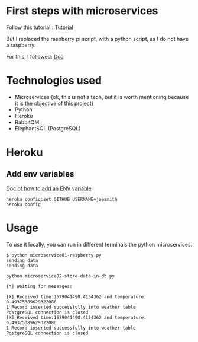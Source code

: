 # First steps with microservices

Follow this tutorial : [Tutorial](https://www.cloudamqp.com/blog/2019-09-11-a-developers-guide-through-the-microservice-jungle.html)

But I replaced the raspberry pi script, with a python script, as I do not have a raspberry.

For this, I followed: [Doc](https://www.cloudamqp.com/docs/python.html)

# Technologies used

- Microservices (ok, this is not a tech, but it is worth mentioning because it is the objective of this project)
- Python
- Heroku
- RabbitQM
- ElephantSQL (PostgreSQL)

# Heroku

## Add env variables

[Doc of how to add an ENV variable](https://devcenter.heroku.com/articles/config-vars)

```
heroku config:set GITHUB_USERNAME=joesmith
heroku config
```

# Usage

To use it locally, you can run in different terminals the python microservices.

```
$ python microservice01-raspberry.py
sending data
sending data
```

```
python microservice02-store-data-in-db.py  

[*] Waiting for messages:

[X] Received time:1579041490.4134362 and temperature: 0.49375389629322086
1 Record inserted successfully into weather table
PostgreSQL connection is closed
[X] Received time:1579041490.4134362 and temperature: 0.49375389629322086
1 Record inserted successfully into weather table
PostgreSQL connection is closed
```
